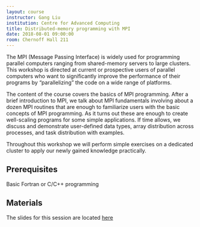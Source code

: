```yaml
---
layout: course
instructor: Gang Liu
institution: Centre for Advanced Computing
title: Distributed-memory programming with MPI
date: 2018-08-01 09:00:00
room: Chernoff Hall 211
---
```


The MPI (Message Passing Interface) is widely used for programming parallel
computers ranging from shared-memory servers to large clusters. This workshop is
directed at current or prospective users of parallel computers who want to
significantly improve the performance of their programs by “parallelizing” the
code on a wide range of platforms.

The content of the course covers the basics of MPI programming. After a brief
introduction to MPI, we talk about MPI fundamentals involving about a dozen MPI
routines that are enough to familiarize users with the basic concepts of MPI
programming. As it turns out these are enough to create well-scaling programs
for some simple applications. If time allows, we discuss and demonstrate
user-defined data types, array distribution across processes, and task
distribution with examples.

Throughout this workshop we will perform simple exercises on a dedicated cluster
to apply our newly gained knowledge practically.

## Prerequisites

Basic Fortran or C/C++ programming

## Materials

The slides for this session are located [here]({{site.baseurl}}/files/mpi-Aug-2018-Kingston.pdf)

